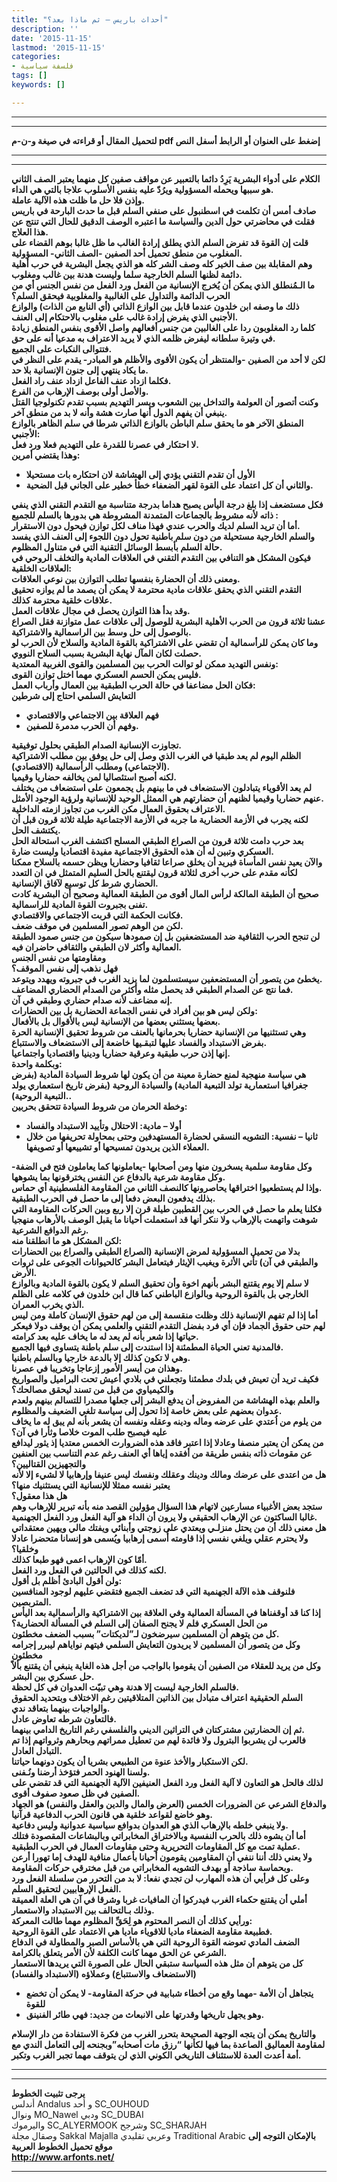 ```yaml
---
title: "أحداث باريس – ثم ماذا بعد؟"
description: ''
date: '2015-11-15'
lastmod: '2015-11-15'
categories:
- فلسفة سياسية
tags: []
keywords: []

---
```

---

---

**لتحميل المقال أو قراءته في صيغة و-ن-م pdf إضغط على العنوان أو الرابط أسفل النص**

---



---

**الكلام على أدواء البشرية يَرِدُ دائما بالتعبير عن مواقف صفين كل منهما يعتبر الصف الثاني هو سببها ويحمله المسؤولية ويرُدّ عليه بنفس الأسلوب علاجا بالتي هي الداء.  
وإذن فلا حل ما ظلت هذه الآلية عاملة.  
صادف أمس أن تكلمت في اسطنبول على صنفي السلم قبل ما حدث البارحة في باريس فقلت في محاضرتي حول الدين والسياسة ما اعتبره الوصف الدقيق للحال التي تنتج عن هذا العلاج.  
قلت إن القوة قد تفرض السلم الذي يطلق إرادة الغالب ما ظل غالبا بوهم القضاء على المغلوب من منطق تحميل أحد الصفين -الصف الثاني- المسؤولية.  
وهم المقابلة بين صف الخير كله وصف الشر كله هو الذي يجعل البشرية في حرب أهلية دائمة لظنها السلم الخارجية سلما وليست هدنة بين غالب ومغلوب.  
ما الـمُنطلق الذي يمكن أن يُخرج الإنسانية من الفعل ورد الفعل من نفس الجنس أي من الحرب الدائمة والتداول على الغالبية والمغلوبية فيحقق السلم؟  
ذلك ما وصفه ابن خلدون عندما قابل بين الوازع الذاتي (أي النابع من الذات) والوازع الأجنبي الذي يفرض إرادة غالب على مغلوب بالاحتكام إلى العنف.  
كلما رد المغلوبون ردا على الغالبين من جنس أفعالهم واصل الأقوى بنفس المنطق زيادة في وتيرة سلطانه ليفرض ظلمه الذي لا يريد الاعتراف به مدعيا أنه على حق.  
فتتوالى النكبات على الجميع.  
لكن لا أحد من الصفين -والمنتظر أن يكون الأقوى والأظلم هو المبادر- يقدم على النظر في ما يكاد ينتهي إلى جنون الإنسانية بلا حد.  
فكلما ازداد عنف الفاعل ازداد عنف راد الفعل.  
والأصل أولى بوصف الإرهاب من الفرع.  
وكنت أتصور أن العولمة والتداخل بين الشعوب ويسر التهديم بسبب تقدم تكنولوجيا القتل ينبغي أن يفهم الدول أنها صارت هشة وأنه لا بد من منطق آخر.  
المنطق الآخر هو ما يحقق سلم الباطن بالوازع الذاتي شرطا في سلم الظاهر بالوازع الأجنبي:  
لا احتكار في عصرنا للقدرة على التهديم فعلا ورد فعل.  
وهذا يقتضي أمرين:**

* **الأول أن تقدم التقني يؤدي إلى الهشاشة لان احتكاره بات مستحيلا**
* **والثاني أن كل اعتماد على القوة لقهر الضعفاء خطأ خطير على الجاني قبل الضحية.**

**فكل مستضعف إذا بلغ درجة اليأس يصبح هداما بدرجة متناسبة مع التقدم التقني الذي ينفي ذاته لأنه مشروط بالجماعات المتمدنة المشروطة هي بدورها بالسلم للجميع :  
أما أن تريد السلم لديك والحرب عندي فهذا مناف لكل توازن فيحول دون الاستقرار.  
والسلم الخارجية مستحيلة من دون سلم باطنية تحول دون اللجوء إلى العنف الذي يفسد حالة السلم بأبسط الوسائل التقنية التي في متناول المظلوم.  
فيكون المشكل هو التنافي بين التقدم التقني في العلاقات المادية والتخلف الروحي في العلاقات الخلقية:  
ومعنى ذلك أن الحضارة بنفسها تطلب التوازن بين نوعي العلاقات.  
التقدم التقني الذي يحقق علاقات مادية محترمة لا يمكن أن يصمد ما لم يوازه تحقيق علاقات خلقية محترمة كذلك.  
وقد بدأ هذا التوازن يحصل في مجال علاقات العمل.  
عشنا ثلاثة قرون من الحرب الأهلية البشرية للوصول إلى علاقات عمل متوازنة فقل الصراع بالوصول إلى حل وسط بين الراسمالية والاشتراكية.  
وما كان يمكن للرأسمالية أن تقضي على الاشتراكية بالقوة المادية والسلاح لأن الحرب لو حصلت لكان المآل نهاية البشرية بسبب السلاح النووي.  
ونفس التهديد ممكن لو توالت الحرب بين المسلمين والقوى الغربية المعتدية:  
فليس يمكن الحسم العسكري مهما اختل توازن القوى.  
فكان الحل مضاعفا في حالة الحرب الطبقية بين العمال وأرباب العمل:  
التعايش السلمي احتاج إلى شرطين**

* **فهم العلاقة بين الاجتماعي والاقتصادي**
* **وفهم أن الحرب مدمرة للصفين.**

**تجاوزت الإنسانية الصدام الطبقي بحلول توفيقية.  
الظلم اليوم لم يعد طبقيا في الغرب الذي وصل إلى حل يوفق بين مطلب الاشتراكية (الاجتماعي) ومطلب الرأسمالية (الاقتصادي).  
لكنه أصبح استئصاليا لمن يخالفه حضاريا وقيميا.  
لم يعد الأقوياء يتبادلون الاستضعاف في ما بينهم بل يجمعون على استضعاف من يختلف عنهم حضاريا وقيميا لظنهم أن حضارتهم هي الممثل الوحيد للإنسانية ولرؤية الوجود الأمثل.  
الاعتراف بحقوق العمال مكن الغرب من تجاوز ازمته الداخلية.  
لكنه يجرب في الأزمة الحضارية ما جربه في الأزمة الاجتماعية طيلة ثلاثة قرون قبل أن يكتشف الحل.  
بعد حرب دامت ثلاثة قرون من الصراع الطبقي المسلح اكتشف الغرب استحالة الحل العسكري وتبين له أن هذه الحقوق الاجتماعية مفيدة اقتصاديا وليست ضارة.  
والآن يعيد نفس المأساة فيريد أن يخلق صراعا ثقافيا وحضاريا ويظن حسمه بالسلاح ممكنا لكأنه مقدم على حرب أخرى لثلاثة قرون ليقتنع بالحل السليم المتمثل في ان التعدد الحضاري شرط كل توسيع لآفاق الإنسانية.  
صحيح أن الطبقة المالكة لرأس المال أقوى من الطبقة العمالية وصحيح أن البشرية كادت تفنى بجبروت القوة المادية للراسمالية.  
فكانت الحكمة التي قربت الاجتماعي والاقتصادي.  
لكن من الوهم تصور المسلمين في موقف ضعف.  
لن تنجح الحرب الثقافية ضد المستضعفين بل إن صمودها سيكون من جنس صمود الطبقة العمالية وأكثر لان الطبقي والثقافي حاضران فيه.  
ومقاومتها من نفس الجنس  
فهل نذهب إلى نفس الموقف؟  
يخطئ من يتصور أن المستضعفين سيستسلمون لما يزيد الغرب في جبروته ويهدد ويتوعد.  
فما نتج عن الصدام الطبقي قد يحصل مثله وأكثر من الصدام الحضاري المضاعف.  
إنه مضاعف لأنه صدام حضاري وطبقي في آن.  
ولكن ليس هو بين أفراد في نفس الجماعة الحضارية بل بين الحضارات:  
بعضها يستثني بعضها من الإنسانية ليس بالأقوال بل بالأفعال.  
وهي تستثنيها من الإنسانية حضاريا بحرمانها بالعنف من شروط تحقيق الإنسانية الحرة بفرض الاستبداد والفساد عليها لتبقـيها خاضعة إلى الاستضعاف والاستتباع.  
إنها إذن حرب طبقية وعرقية حضاريا ودينيا واقتصاديا واجتماعيا.  
وبكلمة واحدة:  
هي سياسة منهجية لمنع حضارة معينة من أن يكون لها شروط السيادة المادية (بفرض جغرافيا استعمارية تولد التبعية المادية) والسيادة الروحية (بفرض تاريخ استعماري يولد التبعية الروحية)..  
وخطة الحرمان من شروط السيادة تتحقق بحربين:**

* **أولا – مادية: الاحتلال وتأييد الاستبداد والفساد**
* **ثانيا – نفسية: التشويه النسقي لحضارة المستهدفين وحتى بمحاولة تحريفها من خلال العملاء الذين يريدون تمسيحها أو تشييعها أو تصويفها.**

**وكل مقاومة سلمية يسخرون منها ومن أصحابها -يعاملونها كما يعاملون فتح في الضفة- وكل مقاومة شرعية بالدفاع عن النفس يخترقونها بما يشوهها.  
وإذا لم يستطعيوا اختراقها يحاصرونها كالنصف الثاني من المقاومة الفلسطينية أي حماس.  
بذلك يدفعون البعض دفعا إلى ما حصل في الحرب الطبقية.  
فكلنا يعلم ما حصل في الحرب بين القطبين طيلة قرن إلا ربع وبين الحركات المقاومة التي شوهت واتهمت بالإرهاب ولا ننكر أنها قد استعملت أحيانا ما يقبل الوصف بالأرهاب منهجيا رغم الدوافع الشرعية.  
لكن المشكل هو ما انطلقنا منه:  
بدلا من تحميل المسؤولية لمرض الإنسانية (الصراع الطبقي والصراع بين الحضارات والطبقي في آن) تأتي الأثرة ويغيب الإيثار فيتعامل البشر كالحيوانات الجوعى على ثروات الأرض.  
لا سلم إلا يوم يقتنع البشر بأنهم اخوة وأن تحقيق السلم لا يكون بالقوة المادية وبالوازع الخارجي بل بالقوة الروحية وبالوازع الباطني كما قال ابن خلدون في كلامه على الظلم الذي يخرب العمران.  
أما إذا لم تفهم الإنسانية ذلك وظلت منقسمة إلى من لهم حقوق الإنسان كاملة ومن ليس لهم حتى حقوق الجماد فإن أي فرد بفضل التقدم التقني والعلمي يمكن أن يوقف دولا فيعكر حياتها إذا شعر بأنه لم يعد له ما يخاف عليه بعد كرامته.  
فالمدنية تعني الحياة المطمئنة إذا استندت إلى سلم باطنة يتساوى فيها الجميع.  
وهي لا تكون كذلك إلا بالدعة خارجيا وبالسلم باطنيا.  
وهذان من أيسر الأمور إزعاجا وتخريبا في عصرنا.  
فكيف تريد أن تعيش في بلدك مطمئنا وتجعلني في بلادي أعيش تحت البراميل والصواريخ والكيمياوي من قبل من تسند ليحقق مصالحك؟  
والعلم بهذه الهشاشة من المفروض أن يدفع البشر إلى جعلها مصدرا للتسالم بينهم ولعدم عدوان بعضهم على بعض خاصة إذا تحول إلى سياسة تلغي الضعيف والمظلوم.  
من يلوم من اُعتدي على عرضه وماله ودينه وعقله ونفسه أن يشعر بأنه لم يبق له ما يخاف عليه فيصبح طلب الموت خلاصا وثأرا في آن؟  
من يمكن أن يعتبر منصفا وعادلا إذا اعتبر فاقد هذه الضروارت الخمس معتديا إذ يثور ليدافع عن مقومات ذاته بنفس طريقة من أفقده إياها أي العنف رغم عدم التناسب بين العنفين والتجهيزين القتاليين؟  
هل من اعتدى على عرضك ومالك ودينك وعقلك ونفسك ليس عنيفا وإرهابيا لا لشيء إلا لأنه يعتبر نفسه ممثلا للإنسانية التي يستثنيك منها؟  
هل هذا معقول؟  
ستجد بعض الأغبياء مسارعين لاتهام هذا السؤال مؤولين القصد منه بأنه تبرير للإرهاب وهم غالبا الساكتون عن الإرهاب الحقيقي ولا يرون أن الداء هو آلية الفعل ورد الفعل الجهنمية.  
هل معنى ذلك أن من يحتل منزلـي ويعتدي على زوجتي وأبنائي ويفتك مالي ويهين معتقداتي ولا يحترم عقلي ويلغي نفسي إذا قاومته أُسمى إرهابيا ويُسمى هو إنسانا متحضرا عادلا وخلقيا؟  
أمّا كون الإرهاب اعمى فهو طبعا كذلك.  
لكنه كذلك في الحالتين في الفعل ورد الفعل.  
ولن أقول البادئ أظلم بل أقول:  
فلنوقف هذه الآلة الجهنمية التي قد تضعف الجميع فتقضي عليهم لوجود المنافسين المتربصين.  
إذا كنا قد أوقفناها في المسألة العمالية وفي العلاقة بين الاشتراكية والرأسمالية بعد اليأس من الحل العسكري فلم لا يجنح الصفان إلى السلم في المسألة الحضارية؟  
كل من يتوهم أن المسلمين سيرضخون لـ”لديكتات” بسبب الضعف مخطئون.  
وكل من يتصور أن المسلمين لا يريدون التعايش السلمي فيتهم نواياهم ليبرر إجرامه مخطئون  
وكل من يريد للعقلاء من الصفين أن يقوموا بالواجب من أجل هذه الغاية ينبغي أن يقتنع بألاّ حل عسكري بين البشر.  
فالسلم الخارجية ليست إلا هدنة وهي تبيّت العدوان في كل لحظة.  
السلم الحقيقية اعتراف متبادل بين الذاتين المتلاقيتين رغم الاختلاف وبتحديد الحقوق والواجبات بينهما بتعاقد ندي.  
فالتعاون شرطه تعاوض عادل.  
ثم إن الحضارتين مشتركتان في التراثين الديني والفلسفي رغم التاريخ الدامي بينهما.  
فالعرب لن يشربوا البترول ولا فائدة لهم من تعطيل ممراتهم وبحارهم وثرواتهم إذا تم التبادل العادل.  
لكن الاستكبار والأخذ عنوة من الطبيعي بشريا أن يكون دونهما حياتنا.  
ولسنا الهنود الحمر فتؤخذ أرضنا ونُـفنى.  
لذلك فالحل هو التعاون لا آلية الفعل ورد الفعل العنيفين الآلية الجهنمية التي قد تقضي على الصفين في ظل صعود صفوف أقوى.  
والدفاع الشرعي عن الضرورات الخمس (العرض والمال والدين والعقل والنفس) هو الجهاد وهو خاضع لقواعد خلقية هي قانون الحرب الدفاعية قرآنيا.  
ولا ينبغي خلطه بالإرهاب الذي هو العدوان بدوافع سياسية عدوانية وليس دفاعية.  
أما أن يشوه ذلك بالحرب النفسية وبالاختراق المخابراتي وبالبشاعات المقصودة فتلك عملية تمت مع كل المقاومات التحريرية وحتى مقاومات العمال في الحرب الطبقية.  
ولا يعني ذلك أننا ننفي أن المقاومين يقومون أحيانا بأعمال منافية للهدف إما تهورا أرعن وبحماسة ساذجة أو بهدف التشويه المخابراتي من قبل مخترقي حركات المقاومة.  
وعلى كل فرأيي أن هذه المهارب لن تجدي نفعا: لا بد من التحرر من سلسلة الفعل ورد الفعل الإرهابيين لتحقيق السلم.  
أملي أن يقتنع حكماء الغرب فيدركوا أن المافيات غربا وشرقا في آن هي العلة العميقة وذلك بـالتحالف بين الاستبداد والاستعمار.  
ورأيي كذلك أن النصر المحتوم هو لِحَقِّ المظلوم مهما طالت المعركة:  
فطبيعة مقاومة الضعفاء ماديا للاقوياء ماديا هي الاعتماد على القوة الروحية.  
الضعف المادي تعوضه القوة الروحية التي هي بالأساس الصبر والمطاولة في الدفاع الشرعي عن الحق مهما كانت الكلفة لأن الأمر يتعلق بالكرامة.  
كل من يتوهم أن مثل هذه السياسة ستبقي الحال على الصورة التي يريدها الاستعمار (الاستضعاف والاستتباع) وعملاؤه (الاستبداد والفساد)**

* **يتجاهل أن الأمة -مهما وقع من أخطاء شبابية في حركة المقاومة- لا يمكن أن تخضع للقوة**
* **وهو يجهل تاريخها وقدرتها على الانبعاث من جديد: فهي طائر الفنينق.**

**والتاريخ يمكن أن يتجه الوجهة الصحيحة بتحرر الغرب من فكرة الاستفادة من دار الإسلام لمقاومة العماليق الصاعدة بما فيها لكأنها “رزق مات أصحابه”وبجنحه إلى التعامل الندي مع أمة أعدت العدة للاستئناف التاريخي الكوني الذي لن يتوقف مهما تجبر الغرب وتكبر.**

---

---

**يرجى تثبيت الخطوط**   
 أندلس Andalus  و أحد SC\_OUHOUD  
 ونوال MO\_Nawel  ودبي SC\_DUBAI   
 واليرموك SC\_ALYERMOOK  وشرجح SC\_SHARJAH   
 وصقال مجلة Sakkal Majalla وعربي تقليدي Traditional Arabic  **بالإمكان التوجه إلى موقع تحميل الخطوط العربية  
 http://www.arfonts.net/**

---

###